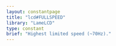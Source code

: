 ```yaml
---
layout: constantpage
title: "lcd#FULLSPEED"
library: "LameLCD"
type: constant
brief: "Highest limited speed (~70Hz)."
---
```

